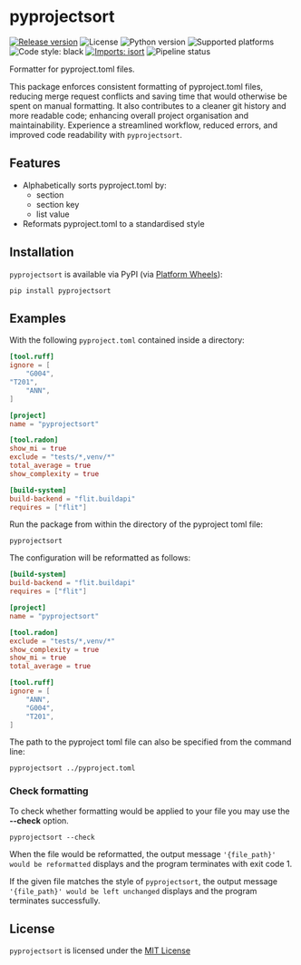 # pyprojectsort

[![Release version](https://badge.fury.io/py/pyprojectsort.svg)](https://pypi.org/project/pyprojectsort/)
![License](https://img.shields.io/badge/license-MIT-blue)
![Python version](https://img.shields.io/badge/python-3.10-blue)
![Supported platforms](https://img.shields.io/badge/platforms-macOS%20%7C%20Windows%20%7C%20Linux-green)
![Code style: black](https://img.shields.io/badge/code%20style-black-000000.svg)
[![Imports: isort](https://img.shields.io/badge/%20imports-isort-%231674b1?style=flat&labelColor=ef8336)](https://pycqa.github.io/isort/)
![Pipeline status](https://github.com/kieran-ryan/python-package-template/actions/workflows/main.yml/badge.svg)

Formatter for pyproject.toml files.

This package enforces consistent formatting of pyproject.toml files, reducing merge request conflicts and saving time that would otherwise be spent on manual formatting. It also contributes to a cleaner git history and more readable code; enhancing overall project organisation and maintainability. Experience a streamlined workflow, reduced errors, and improved code readability with `pyprojectsort`.

## Features

- Alphabetically sorts pyproject.toml by:
  - section
  - section key
  - list value
- Reformats pyproject.toml to a standardised style

## Installation

`pyprojectsort` is available via PyPI (via [Platform Wheels](https://packaging.python.org/guides/distributing-packages-using-setuptools/#platform-wheels)):

```console
pip install pyprojectsort
```

## Examples

With the following `pyproject.toml` contained inside a directory:

```toml
[tool.ruff]
ignore = [
    "G004",
"T201",
    "ANN",
]

[project]
name = "pyprojectsort"

[tool.radon]
show_mi = true
exclude = "tests/*,venv/*"
total_average = true
show_complexity = true

[build-system]
build-backend = "flit.buildapi"
requires = ["flit"]
```

Run the package from within the directory of the pyproject toml file:

```console
pyprojectsort
```

The configuration will be reformatted as follows:

```toml
[build-system]
build-backend = "flit.buildapi"
requires = ["flit"]

[project]
name = "pyprojectsort"

[tool.radon]
exclude = "tests/*,venv/*"
show_complexity = true
show_mi = true
total_average = true

[tool.ruff]
ignore = [
    "ANN",
    "G004",
    "T201",
]
```

The path to the pyproject toml file can also be specified from the command line:

```console
pyprojectsort ../pyproject.toml
```

### Check formatting

To check whether formatting would be applied to your file you may use the **--check** option.

```console
pyprojectsort --check
```

When the file would be reformatted, the output message `'{file_path}' would be reformatted` displays and the program terminates with exit code 1.

If the given file matches the style of `pyprojectsort`, the output message `'{file_path}' would be left unchanged` displays and the program terminates successfully.

## License

`pyprojectsort` is licensed under the [MIT License](https://opensource.org/licenses/MIT)
